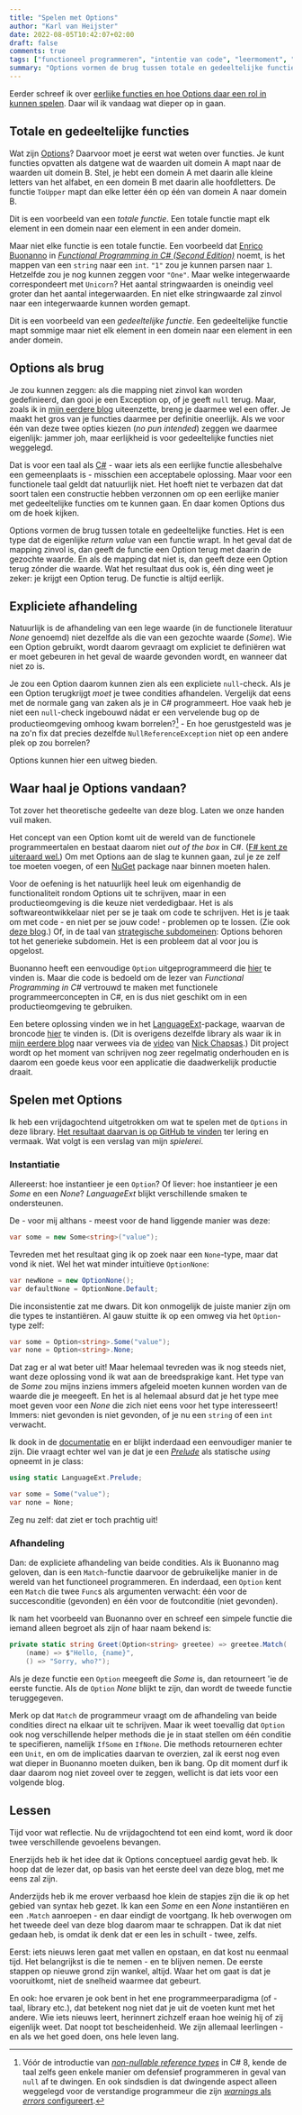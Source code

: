 ```yaml
---
title: "Spelen met Options"
author: "Karl van Heijster"
date: 2022-08-05T10:42:07+02:00
draft: false
comments: true
tags: ["functioneel programmeren", "intentie van code", "leermoment", "options"]
summary: "Options vormen de brug tussen totale en gedeeltelijke functies. Het is een type dat de eigenlijke *return value* van een functie wrapt. In het geval dat de mapping zinvol is, dan geeft de functie een Option terug met daarin de gezochte waarde. En als de mapping dat niet is, dan geeft deze een Option terug zónder die waarde. Wat het resultaat dus ook is, één ding weet je zeker: je krijgt een Option terug. De functie is altijd eerlijk."
---
```


Eerder schreef ik over [eerlijke functies en hoe Options daar een rol in kunnen spelen](/blog/22/07/wat-zijn-eerlijke-functies/). Daar wil ik vandaag wat dieper op in gaan.


## Totale en gedeeltelijke functies


Wat zijn [Options](https://en.wikipedia.org/wiki/Option_type)? Daarvoor moet je eerst wat weten over functies. Je kunt functies opvatten als datgene wat de waarden uit domein A mapt naar de waarden uit domein B. Stel, je hebt een domein A met daarin alle kleine letters van het alfabet, en een domein B met daarin alle hoofdletters. De functie `ToUpper` mapt dan elke letter één op één van domein A naar domein B. 


Dit is een voorbeeld van een *totale functie*. Een totale functie mapt elk element in een domein naar een element in een ander domein.


Maar niet elke functie is een totale functie. Een voorbeeld dat [Enrico Buonanno](https://twitter.com/la_yumba) in [*Functional Programming in C# (Second Edition)*](https://www.manning.com/books/functional-programming-in-c-sharp-second-edition) noemt, is het mappen van een `string` naar een `int`. `"1"` zou je kunnen parsen naar `1`. Hetzelfde zou je nog kunnen zeggen voor `"One"`. Maar welke integerwaarde correspondeert met `Unicorn`? Het aantal stringwaarden is oneindig veel groter dan het aantal integerwaarden. En niet elke stringwaarde zal zinvol naar een integerwaarde kunnen worden gemapt.


Dit is een voorbeeld van een *gedeeltelijke functie*. Een gedeeltelijke functie mapt sommige maar niet elk element in een domein naar een element in een ander domein.


## Options als brug


Je zou kunnen zeggen: als die mapping niet zinvol kan worden gedefinieerd, dan gooi je een Exception op, of je geeft `null` terug. Maar, zoals ik in [mijn eerdere blog](/blog/22/07/wat-zijn-eerlijke-functies/) uiteenzette, breng je daarmee wel een offer. Je maakt het gros van je functies daarmee per definitie oneerlijk. Als we voor één van deze twee opties kiezen (*no pun intended*) zeggen we daarmee eigenlijk: jammer joh, maar eerlijkheid is voor gedeeltelijke functies niet weggelegd.


Dat is voor een taal als [C#](https://docs.microsoft.com/en-us/dotnet/csharp/) - waar iets als een eerlijke functie allesbehalve een gemeenplaats is - misschien een acceptabele oplossing. Maar voor een functionele taal geldt dat natuurlijk niet. Het hoeft niet te verbazen dat dat soort talen een constructie hebben verzonnen om op een eerlijke manier met gedeeltelijke functies om te kunnen gaan. En daar komen Options dus om de hoek kijken.


Options vormen de brug tussen totale en gedeeltelijke functies. Het is een type dat de eigenlijke *return value* van een functie wrapt. In het geval dat de mapping zinvol is, dan geeft de functie een Option terug met daarin de gezochte waarde. En als de mapping dat niet is, dan geeft deze een Option terug zónder die waarde. Wat het resultaat dus ook is, één ding weet je zeker: je krijgt een Option terug. De functie is altijd eerlijk.


## Expliciete afhandeling


Natuurlijk is de afhandeling van een lege waarde (in de functionele literatuur *None* genoemd) niet dezelfde als die van een gezochte waarde (*Some*). Wie een Option gebruikt, wordt daarom gevraagt om expliciet te definiëren wat er moet gebeuren in het geval de waarde gevonden wordt, en wanneer dat niet zo is.


Je zou een Option daarom kunnen zien als een expliciete `null`-check. Als je een Option terugkrijgt *moet* je twee condities afhandelen. Vergelijk dat eens met de normale gang van zaken als je in C# programmeert. Hoe vaak heb je niet een `null`-check ingebouwd nádat er een vervelende bug op de productieomgeving omhoog kwam borrelen?[^1] - En hoe gerustgesteld was je na zo'n fix dat precies dezelfde `NullReferenceException` niet op een andere plek op zou borrelen?


Options kunnen hier een uitweg bieden. 


## Waar haal je Options vandaan?


Tot zover het theoretische gedeelte van deze blog. Laten we onze handen vuil maken.


Het concept van een Option komt uit de wereld van de functionele programmeertalen en bestaat daarom niet *out of the box* in C#. ([F# kent ze uiteraard wel.](https://docs.microsoft.com/en-us/dotnet/fsharp/language-reference/options)) Om met Options aan de slag te kunnen gaan, zul je ze zelf toe moeten voegen, of een [NuGet](https://www.nuget.org/) package naar binnen moeten halen.


Voor de oefening is het natuurlijk heel leuk om eigenhandig de functionaliteit rondom Options uit te schrijven, maar in een productieomgeving is die keuze niet verdedigbaar. Het is als softwareontwikkelaar niet per se je taak om code te schrijven. Het is je taak om met code - en niet per se jouw code! - problemen op te lossen. (Zie ook [deze blog](/blog/22/03/enums-switch-statements-en-solid-7/).) Of, in de taal van [strategische subdomeinen](/blog/22/06/de-ontdekking-van-strategische-subdomeinen/): Options behoren tot het generieke subdomein. Het is een probleem dat al voor jou is opgelost.


Buonanno heeft een eenvoudige `Option` uitgeprogrammeerd die [hier](https://github.com/la-yumba/functional-csharp-code) te vinden is. Maar die code is bedoeld om de lezer van *Functional Programming in C#* vertrouwd te maken met functionele programmeerconcepten in C#, en is dus niet geschikt om in een productieomgeving te gebruiken. 


Een betere oplossing vinden we in het [LanguageExt](https://www.nuget.org/packages/LanguageExt.Core)-package, waarvan de broncode [hier](https://github.com/louthy/language-ext) te vinden is. (Dit is overigens dezelfde library als waar ik in [mijn eerdere blog](/blog/22/07/wat-zijn-eerlijke-functies/) naar verwees via de [video](https://www.youtube.com/watch?v=OJjVvPINlYA) van [Nick Chapsas](https://nickchapsas.com/).) Dit project wordt op het moment van schrijven nog zeer regelmatig onderhouden en is daarom een goede keus voor een applicatie die daadwerkelijk productie draait.


## Spelen met Options


Ik heb een vrijdagochtend uitgetrokken om wat te spelen met de `Options` in deze library. [Het resultaat daarvan is op GitHub te vinden](https://github.com/dotkarl/FunctionalProgrammingPlayground/tree/master/FunctionalProgrammingPlayground/Options) ter lering en vermaak. Wat volgt is een verslag van mijn *spielerei*.


### Instantiatie


Allereerst: hoe instantieer je een `Option`? Of liever: hoe instantieer je een *Some* en een *None*? *LanguageExt* blijkt verschillende smaken te ondersteunen. 


De - voor mij althans - meest voor de hand liggende manier was deze:


```cs
var some = new Some<string>("value");
```


Tevreden met het resultaat ging ik op zoek naar een `None`-type, maar dat vond ik niet. Wel het wat minder intuïtieve `OptionNone`:


```cs
var newNone = new OptionNone();
var defaultNone = OptionNone.Default;
```


Die inconsistentie zat me dwars. Dit kon onmogelijk de juiste manier zijn om die types te instantiëren. Al gauw stuitte ik op een omweg via het `Option`-type zelf:


```cs
var some = Option<string>.Some("value");
var none = Option<string>.None;
```


Dat zag er al wat beter uit! Maar helemaal tevreden was ik nog steeds niet, want deze oplossing vond ik wat aan de breedsprakige kant. Het type van de *Some* zou mijns inziens immers afgeleid moeten kunnen worden van de waarde die je meegeeft. En het is al helemaal absurd dat je het type mee moet geven voor een *None* die zich niet eens voor het type interesseert! Immers: niet gevonden is niet gevonden, of je nu een `string` of een `int` verwacht.


Ik dook in de [documentatie](https://louthy.github.io/language-ext/LanguageExt.Core/index.html) en er blijkt inderdaad een eenvoudiger manier te zijn. Die vraagt echter wel van je dat je een [*Prelude*](https://louthy.github.io/language-ext/LanguageExt.Core/Prelude/) als statische *using* opneemt in je class:


```cs
using static LanguageExt.Prelude;

var some = Some("value");
var none = None;
```


Zeg nu zelf: dat ziet er toch prachtig uit!


### Afhandeling


Dan: de expliciete afhandeling van beide condities. Als ik Buonanno mag geloven, dan is een `Match`-functie daarvoor de gebruikelijke manier in de wereld van het functioneel programmeren. En inderdaad, een `Option` kent een `Match` die twee `Func`s als argumenten verwacht: één voor de succesconditie (gevonden) en één voor de foutconditie (niet gevonden). 


Ik nam het voorbeeld van Buonanno over en schreef een simpele functie die iemand alleen begroet als zijn of haar naam bekend is:


```cs
private static string Greet(Option<string> greetee) => greetee.Match(
    (name) => $"Hello, {name}",
    () => "Sorry, who?");
```


Als je deze functie een `Option` meegeeft die *Some* is, dan retourneert 'ie de eerste functie. Als de `Option` *None* blijkt te zijn, dan wordt de tweede functie teruggegeven.


Merk op dat `Match` de programmeur vraagt om de afhandeling van beide condities direct na elkaar uit te schrijven. Maar ik weet toevallig dat `Option` ook nog verschillende helper methods die je in staat stellen om één conditie te specifieren, namelijk `IfSome` en `IfNone`. Die methods retourneren echter een `Unit`, en om de implicaties daarvan te overzien, zal ik eerst nog even wat dieper in Buonanno moeten duiken, ben ik bang. Op dit moment durf ik daar daarom nog niet zoveel over te zeggen, wellicht is dat iets voor een volgende blog.


## Lessen


Tijd voor wat reflectie. Nu de vrijdagochtend tot een eind komt, word ik door twee verschillende gevoelens bevangen.


Enerzijds heb ik het idee dat ik Options conceptueel aardig gevat heb. Ik hoop dat de lezer dat, op basis van het eerste deel van deze blog, met me eens zal zijn.


Anderzijds heb ik me erover verbaasd hoe klein de stapjes zijn die ik op het gebied van syntax heb gezet. Ik kan een *Some* en een *None* instantiëren en een `.Match` aanroepen - en daar eindigt de voortgang. Ik heb overwogen om het tweede deel van deze blog daarom maar te schrappen. Dat ik dat niet gedaan heb, is omdat ik denk dat er een les in schuilt - twee, zelfs. 


Eerst: iets nieuws leren gaat met vallen en opstaan, en dat kost nu eenmaal tijd. Het belangrijkst is die te nemen - en te blijven nemen. De eerste stappen op nieuwe grond zijn wankel, altijd. Waar het om gaat is dat je vooruitkomt, niet de snelheid waarmee dat gebeurt.


En ook: hoe ervaren je ook bent in het ene programmeerparadigma (of -taal, library etc.), dat betekent nog niet dat je uit de voeten kunt met het andere. Wie iets nieuws leert, herinnert zichzelf eraan hoe weinig hij of zij eigenlijk weet. Dat noopt tot bescheidenheid. We zijn allemaal leerlingen - en als we het goed doen, ons hele leven lang. 


[^1]: Vóór de introductie van [*non-nullable reference types*](https://docs.microsoft.com/en-us/dotnet/csharp/nullable-references) in C# 8, kende de taal zelfs geen enkele manier om defensief programmeren in geval van `null` af te dwingen. En ook sindsdien is dat dwingende aspect alleen weggelegd voor de verstandige programmeur die zijn [*warnings* als *errors* configureert](https://docs.microsoft.com/en-us/dotnet/csharp/language-reference/compiler-options/errors-warnings).
